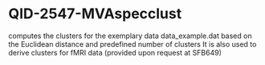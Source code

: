 # QID-2547-MVAspecclust
computes the clusters for the exemplary data data_example.dat based on the Euclidean distance and predefined number of clusters It is also used to derive clusters for fMRI data (provided upon request at SFB649)
